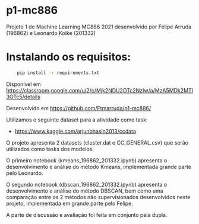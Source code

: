 # p1-mc886
Projeto 1 de Machine Learning MC886 2021 desenvolvido por Felipe Arruda (196862) e Leonardo Koike (201332)

# Instalando os requisitos:
```sh
    pip install -r requirements.txt
```

Disponível em https://classroom.google.com/u/2/c/Mjk2NDU2OTc2NzIw/a/MzA5MDk2MTI3OTc5/details

Desenvolvido em https://github.com/Ftmarruda/p1-mc886/

Utilizamos o seguinte dataset para a atividade como task: 
* https://www.kaggle.com/arjunbhasin2013/ccdata

O projeto apresenta 2 datasets (cluster.dat e CC_GENERAL.csv) que serão utilizados como tasks dos modelos.

O primeiro notebook (kmeans_196862_201332.ipynb) apresenta o desenvolvimento e análise do método Kmeans, implementada grande parte pelo Leonardo.

O segundo notebook (dbscan_196862_201332.ipynb) apresenta o desenvolvimento e análise do método DBSCAN, bem como uma comparação entre os 2 métodos não supervisionados desenvolvidos neste projeto, implementada em grande parte pelo Felipe.

A parte de discussão e avaliação foi feita em conjunto pela dupla.

